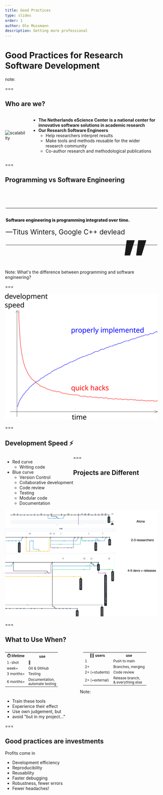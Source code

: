 ```yaml
---
title: Good Practices
type: slides
order: 1
author: Ole Mussmann
description: Getting more professional
---
```


<!-- .slide: data-state="title" -->

# Good Practices for Research Software Development

note: 

===

<!-- .slide: data-state="standard" -->

<style>

/* Blockquote main style */
.blockquote {
    position: relative;
    font-weight: 800;
    padding: 30px 0;
    width: 100%;
    max-width: 500px;
    z-index: 1;
    margin: 80px auto;
    align-self: center;
    border-top: solid 1px;
    border-bottom: solid 1px;
}

/* Blockquote header */
.blockquote h1 {
    position: relative;
    font-size: small;
    font-weight: 800;
    line-height: 1;
    margin: 0;
}

/* Blockquote right double quotes */
.blockquote:after {
    position: absolute;
    content: "”";
    font-size: 10rem;
    line-height: 0;
    bottom: -43px;
    right: 30px;
}

/* increase header size after 600px */
@media all and (min-width: 600px) {
    .blockquote h1 {
        font-size: 60px;
   }

}

/* Blockquote subheader */
.blockquote h4 {
    position: relative;
    font-size: 1.4rem;
    font-weight: normal;
    line-height: 1;
    margin: 0;
    padding-top: 20px;
    z-index: 1;
}

</style>

<!-- .slide: data-state="standard"  -->

## Who are we?

<div style="display: flex; align-items: center;">
  <img alt="scalability" src="./media/good-practices/office.jpg" style="max-width: 40%; height: auto; margin-right: 20px;">
  <ul>
    <li><strong>The Netherlands eScience Center is a national center for innovative software solutions in academic research</strong></li>
    <li><strong>Our Research Software Engineers</strong>
      <ul>
        <li>Help researchers interpret results</li>
        <li>Make tools and methods reusable for the wider research community</li>
        <li>Co-author research and methodological publications</li>
      </ul>
    </li>
  </ul>
</div>

===


## Programming vs Software Engineering

<div class="blockquote-wrapper fragment">
  <div class="blockquote">
      Software engineering is programming integrated over time.
    <h4>&mdash;Titus Winters, Google C++ devlead</h4>
  </div>
</div>

Note:
What's the difference between programming and software engineering?

===

<!-- .slide: data-state="standard" -->

<img width="800" alt="development speed" src="./media/good-practices/development-speed.svg">

===

<!-- .slide: data-state="standard" -->

## Development Speed ⚡

<div style="float: left;">
<ul>
  <li>Red curve
  <ul>
    <li>Writing code</li>
  </ul>
  <li>Blue curve
  <ul>
    <li>Version Control</li>
    <li>Collaborative development</li>
    <li>Code review</li>
    <li>Testing</li>
    <li>Modular code</li>
    <li>Documentation</li>
  </ul>
</ul>
</div>

===

<!-- .slide: data-state="standard" -->

## Projects are Different

<img style="height: auto;" src="./media/good-practices/branching.png"/>

===

<!-- .slide: data-state="standard" -->

## What to Use When?

<div style="width: 49%; float: left; font-size: smaller;">
  <table>
    <tr>
      <th>⏱️&nbsp;lifetime</th>
      <th>use</th>
    </tr>
    <tr>
      <td>1-shot</td>
      <td class="fragment" data-fragment-index="1">🚫</td>
    </tr>
    <tr>
      <td>week+</td>
      <td class="fragment" data-fragment-index="2">Git &amp; GitHub</td>
    </tr>
    <tr>
      <td>3 months+</td>
      <td class="fragment" data-fragment-index="3">Testing</td>
    </tr>
    <tr>
      <td>6 months+</td>
      <td class="fragment" data-fragment-index="4">Documentation,<br>automate testing</td>
    </tr>
  </table>
</div>

<div style="width: 49%; float: right; font-size: smaller;" class="fragment" data-fragment-index="5">
  <table>
    <tr>
      <th>🧑🧑&nbsp;users</th>
      <th>use</th>
    </tr>
    <tr>
      <td>1</td>
      <td class="fragment" data-fragment-index="6">Push to main</td>
    </tr>
    <tr>
      <td>2+</td>
      <td class="fragment" data-fragment-index="7">Branches, merging</td>
    </tr>
    <tr>
      <td>2+ (+students)</td>
      <td class="fragment" data-fragment-index="8">Code review</td>
    </tr>
    <tr>
      <td>2+ (+external)</td>
      <td class="fragment" data-fragment-index="9">Release branch, <br>&amp; everything else</td>
    </tr>
  </table>
</div>

Note:
- Train these tools
- Experience their effect
- Use own judgement, but
- avoid "but in my project..."

===

<!-- .slide: data-state="standard" -->

## Good practices are investments

Profits come in

- Development efficiency
- Reproducibility
- Reusability
- Faster debugging
- Robustness, fewer errors
- Fewer headaches!